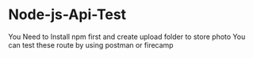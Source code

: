 # Node-js-Api-Test

You Need to Install npm first 
and create upload folder to store photo
You can test these route by using postman or firecamp
